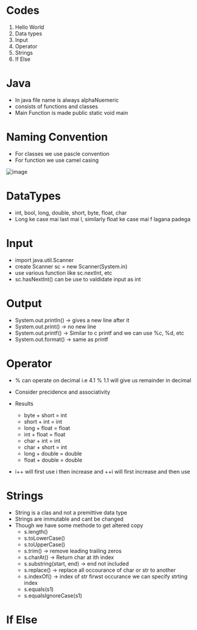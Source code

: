 # Codes

1. Hello World
2. Data types
3. Input
4. Operator
5. Strings
6. If Else

# Java

- In java file name is always alphaNuemeric
- consists of functions and classes
- Main Function is made public static void main

# Naming Convention

- For classes we use pascle convention
- For function we use camel casing

![image](https://github.com/KINGUSSS2627/Java/assets/107746269/a28df18d-e95f-4d1b-9ad0-84ca19e6b716)

# DataTypes

- int, bool, long, double, short, byte, float, char
- Long ke case mai last mai l, similarly float ke case mai f lagana padega

# Input

- import java.util.Scanner
- create Scanner sc = new Scanner(System.in)
- use various function like sc.nextInt, etc
- sc.hasNextInt() can be use to valdidate input as int

# Output

- System.out.println() -> gives a new line after it
- System.out.print() -> no new line
- System.out.printf() -> Similar to c printf and we can use %c, %d, etc
- System.out.format() -> same as printf

# Operator

- % can operate on decimal i.e 4.1 % 1.1 will give us remainder in decimal
- Consider precidence and associativity
- Results

  - byte + short = int
  - short + int = int
  - long + float = float
  - int + float = float
  - char + int = int
  - char + short = int
  - long + double = double
  - float + double = double

- i++ will first use i then increase and ++i will first increase and then use

# Strings

- String is a clas and not a premittive data type
- Strings are immutable and cant be changed
- Though we have some methode to get altered copy
  - s.length()
  - s.toLowerCase()
  - s.toUpperCase()
  - s.trim() -> remove leading trailing zeros
  - s.charAt() -> Return char at ith index
  - s.substring(start, end) -> end not included
  - s.replace() -> replace all occourance of char or str to another
  - s.indexOf() -> index of str firwst occurance we can specify strting index
  - s.equals(s1)
  - s.equalsIgnoreCase(s1)

# If Else
